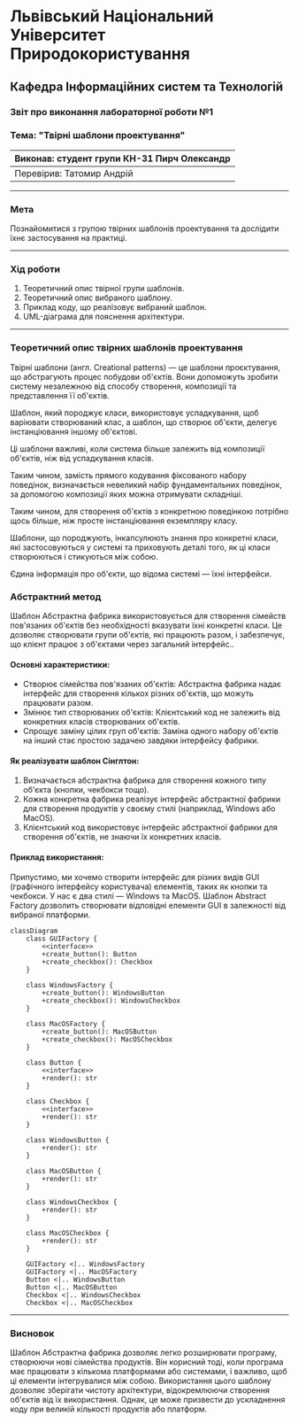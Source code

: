 
# Львівський Національний Університет Природокористування
## Кафедра Інформаційних систем та Технологій

### Звіт про виконання лабораторної роботи №1
### Тема: "Твірні шаблони проектування"

| Виконав: студент групи КН-31 Пирч Олександр |  
| ------------------------------------------ |  
| Перевірив: Татомир Андрій                  |  

---

### Мета
Познайомитися з групою твірних шаблонів проектування та дослідити їхнє застосування на практиці.

---

### Хід роботи

1. Теоретичний опис твірної групи шаблонів.
2. Теоретичний опис вибраного шаблону.
3. Приклад коду, що реалізовує вибраний шаблон.
4. UML-діаграма для пояснення архітектури.

---

### Теоретичний опис твірних шаблонів проектування

Твірні шаблони (англ. Creational patterns) — це шаблони проєктування, що абстрагують процес побудови об'єктів. Вони допоможуть зробити систему незалежною від способу створення, композиції та представлення її об'єктів.

Шаблон, який породжує класи, використовує успадкування, щоб варіювати створюваний клас, а шаблон, що створює об'єкти, делегує інстанціювання іншому об'єктові.

Ці шаблони важливі, коли система більше залежить від композиції об'єктів, ніж від успадкування класів.

Таким чином, замість прямого кодування фіксованого набору поведінок, визначається невеликий набір фундаментальних поведінок, за допомогою композиції яких можна отримувати складніші.

Таким чином, для створення об'єктів з конкретною поведінкою потрібно щось більше, ніж просте інстанціювання екземпляру класу.

Шаблони, що породжують, інкапсулюють знання про конкретні класи, які застосовуються у системі та приховують деталі того, як ці класи створюються і стикуються між собою.

Єдина інформація про об'єкти, що відома системі — їхні інтерфейси.

### Абстрактний метод

Шаблон Абстрактна фабрика використовується для створення сімейств пов'язаних об'єктів без необхідності вказувати їхні конкретні класи. Це дозволяє створювати групи об'єктів, які працюють разом, і забезпечує, що клієнт працює з об'єктами через загальний інтерфейс..

####  Основні характеристики:
- Створює сімейства пов'язаних об'єктів: Абстрактна фабрика надає інтерфейс для створення кількох різних об'єктів, що можуть працювати разом.
- Змінює тип створюваних об'єктів: Клієнтський код не залежить від конкретних класів створюваних об'єктів.
- Спрощує заміну цілих груп об'єктів: Заміна одного набору об'єктів на інший стає простою задачею завдяки інтерфейсу фабрики.

#### Як реалізувати шаблон Сінглтон:
1) Визначається абстрактна фабрика для створення кожного типу об'єкта (кнопки, чекбокси тощо).
2) Кожна конкретна фабрика реалізує інтерфейс абстрактної фабрики для створення продуктів у своєму стилі (наприклад, Windows або MacOS).
3) Клієнтський код використовує інтерфейс абстрактної фабрики для створення об'єктів, не знаючи їх конкретних класів.

#### Приклад використання:
Припустимо, ми хочемо створити інтерфейс для різних видів GUI (графічного інтерфейсу користувача) елементів, таких як кнопки та чекбокси. У нас є два стилі — Windows та MacOS. Шаблон Abstract Factory дозволить створювати відповідні елементи GUI в залежності від вибраної платформи.

```mermaid
classDiagram
    class GUIFactory {
        <<interface>>
        +create_button(): Button
        +create_checkbox(): Checkbox
    }

    class WindowsFactory {
        +create_button(): WindowsButton
        +create_checkbox(): WindowsCheckbox
    }

    class MacOSFactory {
        +create_button(): MacOSButton
        +create_checkbox(): MacOSCheckbox
    }

    class Button {
        <<interface>>
        +render(): str
    }

    class Checkbox {
        <<interface>>
        +render(): str
    }

    class WindowsButton {
        +render(): str
    }

    class MacOSButton {
        +render(): str
    }

    class WindowsCheckbox {
        +render(): str
    }

    class MacOSCheckbox {
        +render(): str
    }

    GUIFactory <|.. WindowsFactory
    GUIFactory <|.. MacOSFactory
    Button <|.. WindowsButton
    Button <|.. MacOSButton
    Checkbox <|.. WindowsCheckbox
    Checkbox <|.. MacOSCheckbox

```

---

### Висновок

Шаблон Абстрактна фабрика дозволяє легко розширювати програму, створюючи нові сімейства продуктів. Він корисний тоді, коли програма має працювати з кількома платформами або системами, і важливо, щоб ці елементи інтегрувалися між собою. Використання цього шаблону дозволяє зберігати чистоту архітектури, відокремлюючи створення об'єктів від їх використання. Однак, це може призвести до ускладнення коду при великій кількості продуктів або платформ.

